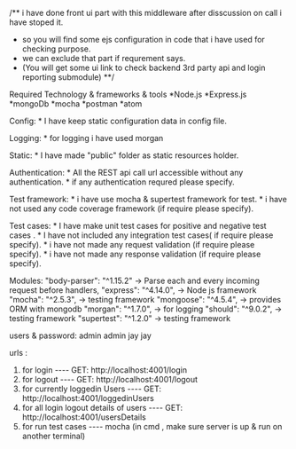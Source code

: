 
/** i have done front ui part with this middleware after disscussion on call i have stoped it.
 * so you will find some ejs configuration in code that i have used for checking purpose.
 * we can exclude that part if requrement says.
 * (You will get some ui link to check backend 3rd party api and login reporting submodule)
 **/


Required Technology & frameworks & tools
	*Node.js
	*Express.js
	*mongoDb
	*mocha
	*postman
	*atom
	
Config:
	* I have keep static configuration data in config file.
	
Logging:
	* for logging i have used morgan 
	
Static:
	* I have made "public" folder as static resources holder.	
	
Authentication:
	* All the REST api call url accessible without any authentication.
	* if any authentication requred please specify.
	
Test framework:
	* i have use mocha & supertest framework for test.
	* i have not used any code coverage framework (if require please specify).
	
Test cases:
	* I have make unit test cases for positive and negative test cases .
	* I have not included any integration test cases( if require please specify).
	* i have not made any request validation (if require please specify).
	* i have not made any response validation (if require please specify).

Modules:
	"body-parser": "^1.15.2" -> Parse each and every incoming request before handlers, 
    "express": "^4.14.0",	 -> Node js framework
    "mocha": "^2.5.3",		 -> testing framework
    "mongoose": "^4.5.4",	 -> provides ORM with mongodb
    "morgan": "^1.7.0",		 -> for logging
    "should": "^9.0.2",		 -> testing framework
    "supertest": "^1.2.0"	 -> testing framework

users & password:
admin admin
jay  jay	
	
urls :
 1. for login  							  ---- GET: http://localhost:4001/login	
 2. for logout 							  ---- GET: http://localhost:4001/logout	 
 3. for currently loggedin Users 		  ---- GET: http://localhost:4001/loggedinUsers
 4.	for all login logout details of users ---- GET: http://localhost:4001/usersDetails
 5. for run test cases					  ---- mocha (in cmd , make sure server is up & run on another terminal)
 